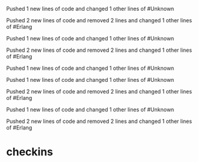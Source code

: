 Pushed 1 new lines of code and changed 1 other lines of #Unknown



Pushed 2 new lines of code and removed 2 lines and changed 1 other lines of #Erlang



Pushed 1 new lines of code and changed 1 other lines of #Unknown



Pushed 2 new lines of code and removed 2 lines and changed 1 other lines of #Erlang



Pushed 1 new lines of code and changed 1 other lines of #Unknown





Pushed 1 new lines of code and changed 1 other lines of #Unknown



Pushed 2 new lines of code and removed 2 lines and changed 1 other lines of #Erlang



Pushed 1 new lines of code and changed 1 other lines of #Unknown



Pushed 2 new lines of code and removed 2 lines and changed 1 other lines of #Erlang



checkins
========
